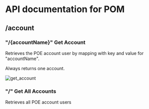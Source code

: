 # API documentation for POM


## /account

### "/{accountName}" Get Account
Retrieves the POE account user by mapping with key and value for "accountName". 

Always returns one account.

![get_account](https://github.com/Ivareh/pathofmodifiersapp/assets/69577035/a2a7108a-8da6-4a28-a4a1-a2244edb6e45)

### "/" Get All Accounts
Retrieves all POE account users